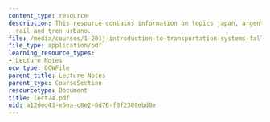 ```yaml
---
content_type: resource
description: This resource contains information on topics japan, argentina, british
  rail and tren urbano.
file: /media/courses/1-201j-introduction-to-transportation-systems-fall-2006/a12ded43e5eac8e26d76f0f2309ebd8e_lect24.pdf
file_type: application/pdf
learning_resource_types:
- Lecture Notes
ocw_type: OCWFile
parent_title: Lecture Notes
parent_type: CourseSection
resourcetype: Document
title: lect24.pdf
uid: a12ded43-e5ea-c8e2-6d76-f0f2309ebd8e
---
```


